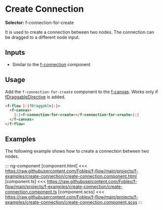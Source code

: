 ﻿# Create Connection

**Selector:**  f-connection-for-create

It is used to create a connection between two nodes. The connection can be dragged to a different node input.

## Inputs

  - Similar to the [f-connection](f-connection-component) component

## Usage

Add the `f-connection-for-create` component to the [f-canvas](f-canvas-component). Works only if [fDraggableDirective](f-draggable-directive) is added.

```html
<f-flow |:|fDraggable|:|>
  <f-canvas>
    |:|<f-connection-for-create></f-connection-for-create>|:|
  </f-canvas>
</f-flow>
```

## Examples

The following example shows how to create a connection between two nodes.

::: ng-component <create-connection></create-connection>
[component.html] <<< https://raw.githubusercontent.com/Foblex/f-flow/main/projects/f-examples/create-connection/create-connection.component.html
[component.ts] <<< https://raw.githubusercontent.com/Foblex/f-flow/main/projects/f-examples/create-connection/create-connection.component.ts
[component.scss] <<< https://raw.githubusercontent.com/Foblex/f-flow/main/projects/f-examples/create-connection/create-connection.component.scss
:::
